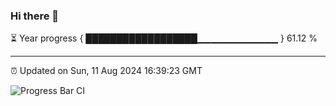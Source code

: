 ### Hi there 👋

⏳ Year progress { ██████████████████▁▁▁▁▁▁▁▁▁▁▁▁ } 61.12 %

---

⏰ Updated on Sun, 11 Aug 2024 16:39:23 GMT

![Progress Bar CI](https://github.com/IshwaranRudhara/GIT-ACTION/workflows/Progress%20Bar%20CI/badge.svg)
